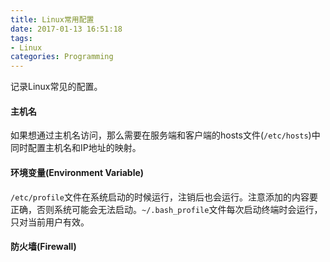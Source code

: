 ```yaml
---
title: Linux常用配置
date: 2017-01-13 16:51:18
tags:
- Linux
categories: Programming
---
```


记录Linux常见的配置。

<!-- more -->

#### 主机名

如果想通过主机名访问，那么需要在服务端和客户端的hosts文件(`/etc/hosts`)中同时配置主机名和IP地址的映射。


#### 环境变量(Environment Variable)

`/etc/profile`文件在系统启动的时候运行，注销后也会运行。注意添加的内容要正确，否则系统可能会无法启动。`~/.bash_profile`文件每次启动终端时会运行，只对当前用户有效。

#### 防火墙(Firewall)





